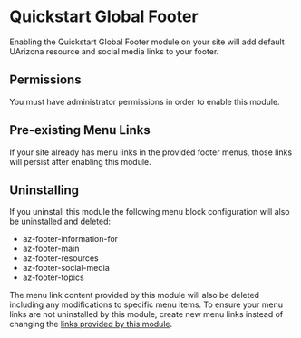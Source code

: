 # Quickstart Global Footer

Enabling the Quickstart Global Footer module on your site will add default UArizona resource and social media links to your footer.

## Permissions

You must have administrator permissions in order to enable this module.

## Pre-existing Menu Links

If your site already has menu links in the provided footer menus, those links will persist after enabling this module.

## Uninstalling

If you uninstall this module the following menu block configuration will also be uninstalled and deleted:
  - az-footer-information-for
  - az-footer-main
  - az-footer-resources
  - az-footer-social-media
  - az-footer-topics

The menu link content provided by this module will also be deleted including any modifications to specific menu items.
To ensure your menu links are not uninstalled by this module, create new menu links instead of changing the [links
provided by this module](migrations/az_global_footer_links.yml]).
